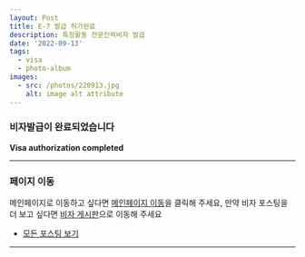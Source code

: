 ```yaml
---
layout: Post
title: E-7 발급 허가완료
description: 특정활동 전문인력비자 발급
date: '2022-09-13'
tags:
  - visa
  - photo-album
images:
  - src: /photos/220913.jpg
    alt: image alt attribute
---
```


### 비자발급이 완료되었습니다

**Visa authorization completed**

---

### 페이지 이동

메인페이지로 이동하고 싶다면 [메인페이지 이동](/)을 클릭해 주세요, 만약 비자 포스팅을 더 보고 싶다면 [비자 게시판](/tags/visa)으로 이동해 주세요

- [모든 포스팅 보기](/tags/photo-album)

---